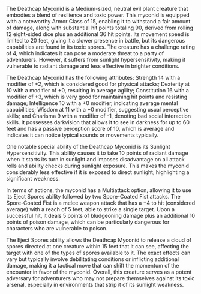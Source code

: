 The Deathcap Myconid is a Medium-sized, neutral evil plant creature that embodies a blend of resilience and toxic power. This myconid is equipped with a noteworthy Armor Class of 15, enabling it to withstand a fair amount of damage, along with substantial hit points totaling 90, derived from rolling 12 eight-sided dice plus an additional 36 hit points. Its movement speed is limited to 20 feet, giving it a slower presence in battle, but its dangerous capabilities are found in its toxic spores. The creature has a challenge rating of 4, which indicates it can pose a moderate threat to a party of adventurers. However, it suffers from sunlight hypersensitivity, making it vulnerable to radiant damage and less effective in brighter conditions.

The Deathcap Myconid has the following attributes: Strength 14 with a modifier of +2, which is considered good for physical attacks; Dexterity at 10 with a modifier of +0, resulting in average agility; Constitution 16 with a modifier of +3, which is very good for maintaining hit points and resisting damage; Intelligence 10 with a +0 modifier, indicating average mental capabilities; Wisdom at 11 with a +0 modifier, suggesting usual perceptive skills; and Charisma 9 with a modifier of -1, denoting bad social interaction skills. It possesses darkvision that allows it to see in darkness for up to 60 feet and has a passive perception score of 10, which is average and indicates it can notice typical sounds or movements typically.

One notable special ability of the Deathcap Myconid is its Sunlight Hypersensitivity. This ability causes it to take 10 points of radiant damage when it starts its turn in sunlight and imposes disadvantage on all attack rolls and ability checks during sunlight exposure. This makes the myconid considerably less effective if it is exposed to direct sunlight, highlighting a significant weakness.

In terms of actions, the myconid has a Multiattack option, allowing it to use its Eject Spores ability followed by two Spore-Coated Fist attacks. The Spore-Coated Fist is a melee weapon attack that has a +4 to hit (considered average) with a reach of 5 feet, able to strike a single target. Upon a successful hit, it deals 5 points of bludgeoning damage plus an additional 10 points of poison damage, which can be particularly dangerous for characters who are vulnerable to poison.

The Eject Spores ability allows the Deathcap Myconid to release a cloud of spores directed at one creature within 15 feet that it can see, affecting the target with one of the types of spores available to it. The exact effects can vary but typically involve debilitating conditions or inflicting additional damage, making it a tactical move that can shift the momentum of the encounter in favor of the myconid. Overall, this creature serves as a potent adversary for adventurers who may not prepare themselves against its toxic arsenal, especially in environments that strip it of its sunlight weakness.